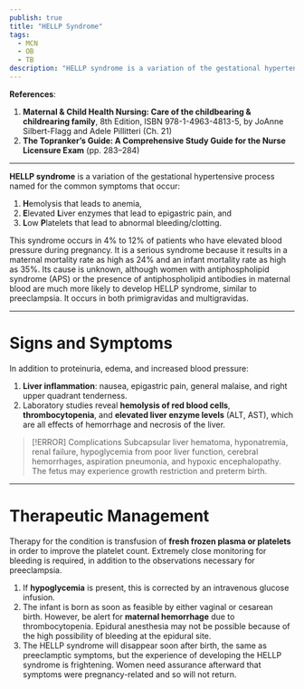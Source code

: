 ```yaml
---
publish: true
title: "HELLP Syndrome"
tags:
  - MCN
  - OB
  - TB
description: "HELLP syndrome is a variation of the gestational hypertensive process named for the common symptoms that occur: hemolysis that leads to anemia, elevated liver enzymes that lead to epigastric pain, and low platelets that lead to abnormal bleeding/clotting."
---
```

**References**:
1. **Maternal & Child Health Nursing: Care of the childbearing & childrearing family**, 8th Edition, ISBN 978-1-4963-4813-5, by JoAnne Silbert-Flagg and Adele Pillitteri (Ch. 21)
2. **The Topranker’s Guide: A Comprehensive Study Guide for the Nurse Licensure Exam** (pp. 283–284)

___

**HELLP syndrome** is a variation of the gestational hypertensive process named for the common symptoms that occur:
1. **H**emolysis that leads to anemia,
2. **E**levated **L**iver enzymes that lead to epigastric pain, and
3. **L**ow **P**latelets that lead to abnormal bleeding/clotting.

This syndrome occurs in 4% to 12% of patients who have elevated blood pressure during pregnancy. It is a serious syndrome because it results in a maternal mortality rate as high as 24% and an infant mortality rate as high as 35%. Its cause is unknown, although women with antiphospholipid syndrome (APS) or the presence of antiphospholipid antibodies in maternal blood are much more likely to develop HELLP syndrome, similar to preeclampsia. It occurs in both primigravidas and multigravidas.

___

# Signs and Symptoms
In addition to proteinuria, edema, and increased blood pressure:
1. **Liver inflammation**: nausea, epigastric pain, general malaise, and right upper quadrant tenderness.
2. Laboratory studies reveal **hemolysis of red blood cells**, **thrombocytopenia**, and **elevated liver enzyme levels** (ALT, AST), which are all effects of hemorrhage and necrosis of the liver.

>[!ERROR] Complications
>Subcapsular liver hematoma, hyponatremia, renal failure, hypoglycemia from poor liver function, cerebral hemorrhages, aspiration pneumonia, and hypoxic encephalopathy. The fetus may experience growth restriction and preterm birth.

___

# Therapeutic Management
Therapy for the condition is transfusion of **fresh frozen plasma or platelets** in order to improve the platelet count. Extremely close monitoring for bleeding is required, in addition to the observations necessary for preeclampsia.
1. If **hypoglycemia** is present, this is corrected by an intravenous glucose infusion.
2. The infant is born as soon as feasible by either vaginal or cesarean birth. However, be alert for **maternal hemorrhage** due to thrombocytopenia. Epidural anesthesia may not be possible because of the high possibility of bleeding at the epidural site.
3. The HELLP syndrome will disappear soon after birth, the same as preeclamptic symptoms, but the experience of developing the HELLP syndrome is frightening. Women need assurance afterward that symptoms were pregnancy-related and so will not return.
